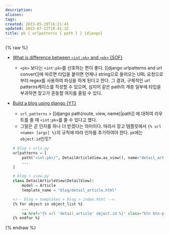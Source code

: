 ```yaml
---
description:
aliases: 
tags: 
created: 2023-05-29T16:21:43
updated: 2023-07-12T10:41:32
title: pk { urlpatterns { path } } {django}
---
```


{% raw %}

- [What is difference between `<int:pk>` and `<pk>` {SOF}](https://stackoverflow.com/questions/62804254/what-is-the-difference-between-intpk-and-pk)
	- `<pk>` 보다는 `<int:pk>`를 선호하는 편이 좋다. [[django urlpatterns and url convert]]에 따르면 타입을 붙이면 언제나 string으로 들어오는 URL 요청으로부터 regex를 사용하여 파싱을 하게 된다고 한다. 그 결과, 구체적인 url patterns케이스를 작성할 수 있으며, 심지어 같은 path의 계층 일부에 타입을 부과하면 장고가 혼동할 여지를 줄일 수 있다.
- [Build a blog using django {YT}](https://youtu.be/sMqDJovFO-Y?t=5323)
	- `url_patterns` > [[django path(route, view, name)|path]] 에 대하여 라우트를 줄 때 `<int:pk>`를 줄 수 있다고 했다. 
	- 그말은 곧 인자를 하나 더 받겠다는 의미이다. 따라서 장고 템플릿에서 `{% url <name> [args] %}`의 규칙에 따라 인자를 추가하여야 한다. `pk`에는 `object.id`인듯?
	```python
	# blog > urls.py
	urlpatterns = [
	    path("<int:pk>/", DetailArticleView.as_view(), name="detail_article"),
		...
	]

	# blog > view.py
	class DetailArticleView(DetailView):
	    model = Article
	    template_name = "blog/detail_article.html"
	```
 
	```html
	<!-- blog > templates > blog > index.html -->
	{% for object in object_list %}
		...
		<a href="{% url 'detail_article' object.id %}" class="btn btn-primary">Read More</a>
	{% endfor %}
	```
 
{% endraw %}